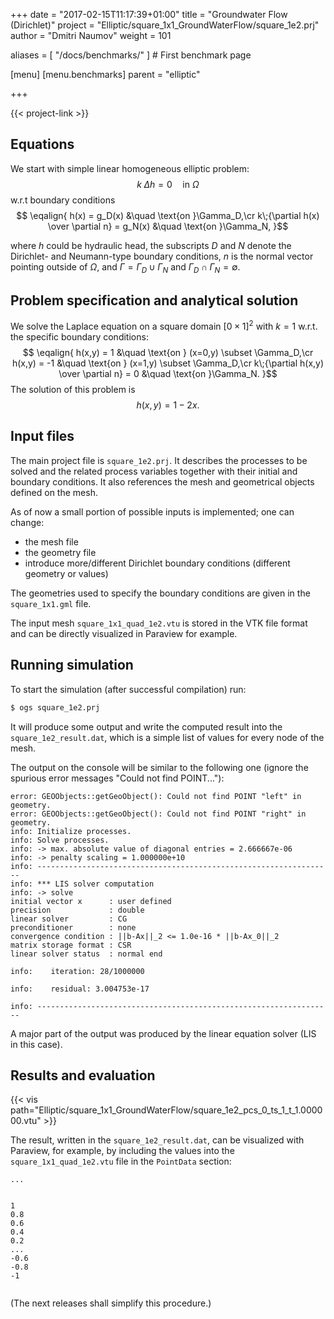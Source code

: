 +++
date = "2017-02-15T11:17:39+01:00"
title = "Groundwater Flow (Dirichlet)"
project = "Elliptic/square_1x1_GroundWaterFlow/square_1e2.prj"
author = "Dmitri Naumov"
weight = 101

aliases = [ "/docs/benchmarks/" ] # First benchmark page

[menu]
  [menu.benchmarks]
    parent = "elliptic"

+++

{{< project-link >}}

## Equations

We start with simple linear homogeneous elliptic problem:
$$
\begin{equation}
k\; \Delta h = 0 \quad \text{in }\Omega
\end{equation}$$
w.r.t boundary conditions
$$
\eqalign{
h(x) = g_D(x) &\quad \text{on }\Gamma_D,\cr
k\;{\partial h(x) \over \partial n} = g_N(x) &\quad \text{on }\Gamma_N,
}$$

where $h$ could be hydraulic head, the subscripts $D$ and $N$ denote the Dirichlet- and Neumann-type boundary conditions, $n$ is the normal vector pointing outside of $\Omega$, and $\Gamma = \Gamma_D \cup \Gamma_N$ and $\Gamma_D \cap \Gamma_N = \emptyset$.

## Problem specification and analytical solution

We solve the Laplace equation on a square domain $[0\times 1]^2$ with $k = 1$ w.r.t. the specific boundary conditions:
$$
\eqalign{
h(x,y) = 1 &\quad \text{on } (x=0,y) \subset \Gamma_D,\cr
h(x,y) = -1 &\quad \text{on } (x=1,y) \subset \Gamma_D,\cr
k\;{\partial h(x,y) \over \partial n} = 0 &\quad \text{on }\Gamma_N.
}$$
The solution of this problem is
$$
h(x,y) = 1 - 2x.
$$

## Input files

The main project file is `square_1e2.prj`. It describes the processes to be solved and the related process variables together with their initial and boundary conditions. It also references the mesh and geometrical objects defined on the mesh.

As of now a small portion of possible inputs is implemented; one can change:
 - the mesh file
 - the geometry file
 - introduce more/different Dirichlet boundary conditions (different geometry or values)

The geometries used to specify the boundary conditions are given in the `square_1x1.gml` file.

The input mesh `square_1x1_quad_1e2.vtu` is stored in the VTK file format and can be directly visualized in Paraview for example.

## Running simulation

To start the simulation (after successful compilation) run:
```bash
$ ogs square_1e2.prj
```

It will produce some output and write the computed result into the `square_1e2_result.dat`, which is a simple list of values for every node of the mesh.

The output on the console will be similar to the following one (ignore the spurious error messages "Could not find POINT..."):
```
error: GEOObjects::getGeoObject(): Could not find POINT "left" in geometry.
error: GEOObjects::getGeoObject(): Could not find POINT "right" in geometry.
info: Initialize processes.
info: Solve processes.
info: -> max. absolute value of diagonal entries = 2.666667e-06
info: -> penalty scaling = 1.000000e+10
info: ------------------------------------------------------------------
info: *** LIS solver computation
info: -> solve
initial vector x      : user defined
precision             : double
linear solver         : CG
preconditioner        : none
convergence condition : ||b-Ax||_2 <= 1.0e-16 * ||b-Ax_0||_2
matrix storage format : CSR
linear solver status  : normal end

info:    iteration: 28/1000000

info:    residual: 3.004753e-17

info: ------------------------------------------------------------------

```

A major part of the output was produced by the linear equation solver (LIS in this case).

## Results and evaluation

{{< vis path="Elliptic/square_1x1_GroundWaterFlow/square_1e2_pcs_0_ts_1_t_1.000000.vtu" >}}

The result, written in the `square_1e2_result.dat`, can be visualized with Paraview, for example, by including the values into the `square_1x1_quad_1e2.vtu` file in the `PointData` section:
```
...


1
0.8
0.6
0.4
0.2
...
-0.6
-0.8
-1


```
(The next releases shall simplify this procedure.)
